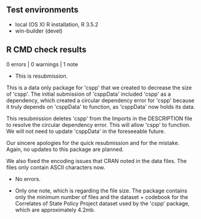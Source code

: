 ## Test environments
* local (OS X) R installation, R 3.5.2
* win-builder (devel)

## R CMD check results

0 errors | 0 warnings | 1 note

* This is resubmission.

This is a data only package for 'cspp' that we created to decrease the size of 'cspp'. The initial submission of 'csppData' included 'cspp' as a dependency, which created a circular dependency error for 'cspp' because it truly depends on 'csppData' to function, as 'csppData' now holds its data.

This resubmission deletes 'cspp' from the Imports in the DESCRIPTION file to resolve the circular dependency error. This will allow 'cspp' to function. We will not need to update 'csppData' in the foreseeable future.

Our sincere apologies for the quick resubmission and for the mistake. Again, no updates to this package are planned.

We also fixed the encoding issues that CRAN noted in the data files. The files only contain ASCII characters now.

- No errors.

- Only one note, which is regarding the file size. The package contains only the minimum number of files and the dataset + codebook for the Correlates of State Policy Project dataset used by the 'cspp' package, which are approximately 4.2mb.

